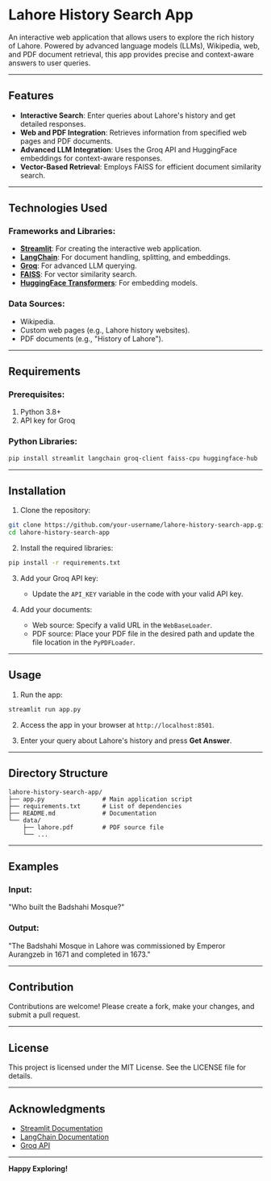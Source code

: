 # Lahore History Search App

An interactive web application that allows users to explore the rich history of Lahore. Powered by advanced language models (LLMs), Wikipedia, web, and PDF document retrieval, this app provides precise and context-aware answers to user queries.

---

## Features
- **Interactive Search**: Enter queries about Lahore's history and get detailed responses.
- **Web and PDF Integration**: Retrieves information from specified web pages and PDF documents.
- **Advanced LLM Integration**: Uses the Groq API and HuggingFace embeddings for context-aware responses.
- **Vector-Based Retrieval**: Employs FAISS for efficient document similarity search.

---

## Technologies Used

### Frameworks and Libraries:
- **[Streamlit](https://streamlit.io/)**: For creating the interactive web application.
- **[LangChain](https://docs.langchain.com/)**: For document handling, splitting, and embeddings.
- **[Groq](https://groq.com/)**: For advanced LLM querying.
- **[FAISS](https://faiss.ai/)**: For vector similarity search.
- **[HuggingFace Transformers](https://huggingface.co/transformers/)**: For embedding models.

### Data Sources:
- Wikipedia.
- Custom web pages (e.g., Lahore history websites).
- PDF documents (e.g., "History of Lahore").

---

## Requirements

### Prerequisites:
1. Python 3.8+
2. API key for Groq

### Python Libraries:
```bash
pip install streamlit langchain groq-client faiss-cpu huggingface-hub
```

---

## Installation

1. Clone the repository:
```bash
git clone https://github.com/your-username/lahore-history-search-app.git
cd lahore-history-search-app
```

2. Install the required libraries:
```bash
pip install -r requirements.txt
```

3. Add your Groq API key:
   - Update the `API_KEY` variable in the code with your valid API key.

4. Add your documents:
   - Web source: Specify a valid URL in the `WebBaseLoader`.
   - PDF source: Place your PDF file in the desired path and update the file location in the `PyPDFLoader`.

---

## Usage

1. Run the app:
```bash
streamlit run app.py
```

2. Access the app in your browser at `http://localhost:8501`.

3. Enter your query about Lahore's history and press **Get Answer**.

---

## Directory Structure
```
lahore-history-search-app/
├── app.py                # Main application script
├── requirements.txt      # List of dependencies
├── README.md             # Documentation
└── data/
    ├── lahore.pdf        # PDF source file
    └── ...
```

---

## Examples
### Input:
"Who built the Badshahi Mosque?"

### Output:
"The Badshahi Mosque in Lahore was commissioned by Emperor Aurangzeb in 1671 and completed in 1673."

---

## Contribution
Contributions are welcome! Please create a fork, make your changes, and submit a pull request.

---

## License
This project is licensed under the MIT License. See the LICENSE file for details.

---

## Acknowledgments
- [Streamlit Documentation](https://docs.streamlit.io/)
- [LangChain Documentation](https://docs.langchain.com/)
- [Groq API](https://groq.com/)

---

**Happy Exploring!**
